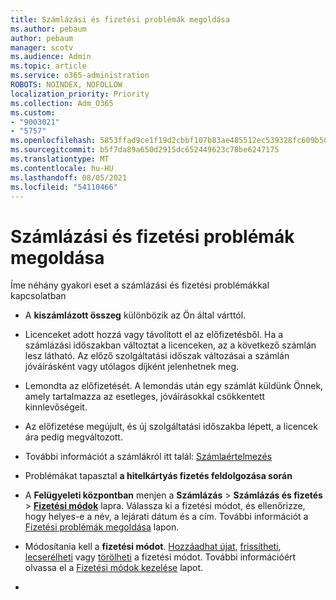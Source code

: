 ```yaml
---
title: Számlázási és fizetési problémák megoldása
ms.author: pebaum
author: pebaum
manager: scotv
ms.audience: Admin
ms.topic: article
ms.service: o365-administration
ROBOTS: NOINDEX, NOFOLLOW
localization_priority: Priority
ms.collection: Adm_O365
ms.custom:
- "9003021"
- "5757"
ms.openlocfilehash: 5853ffad9ce1f19d2cbbf107b83ae485512ec539328fc609b507e41e1a22c9e2
ms.sourcegitcommit: b5f7da89a650d2915dc652449623c78be6247175
ms.translationtype: MT
ms.contentlocale: hu-HU
ms.lasthandoff: 08/05/2021
ms.locfileid: "54110466"
---
```

# <a name="resolving-billing-and-payment-errors"></a>Számlázási és fizetési problémák megoldása

Íme néhány gyakori eset a számlázási és fizetési problémákkal kapcsolatban

- A  **kiszámlázott összeg** különbözik az Ön által várttól.
- Licenceket adott hozzá vagy távolított el az előfizetésből. Ha a számlázási időszakban változtat a licenceken, az a következő számlán lesz látható. Az előző szolgáltatási időszak változásai a számlán jóváírásként vagy utólagos díjként jelenhetnek meg.
- Lemondta az előfizetését. A lemondás után egy számlát küldünk Önnek, amely tartalmazza az esetleges, jóváírásokkal csökkentett kinnlevőségeit.
- Az előfizetése megújult, és új szolgáltatási időszakba lépett, a licencek ára pedig megváltozott.
- További információt a számlákról itt talál: [Számlaértelmezés](https://docs.microsoft.com/microsoft-365/commerce/billing-and-payments/understand-your-invoice2)
- Problémákat tapasztal  **a hitelkártyás fizetés feldolgozása során**
- A  **Felügyeleti központban** menjen a  **Számlázás**  >  **Számlázás és fizetés**  >  **[Fizetési módok](https://go.microsoft.com/fwlink/p/?linkid=2018806)** lapra. Válassza ki a fizetési módot, és ellenőrizze, hogy helyes-e a név, a lejárati dátum és a cím. További információt a  [Fizetési problémák megoldása](https://docs.microsoft.com/microsoft-365/commerce/billing-and-payments/manage-payment-methods#troubleshoot-payment-methods) lapon.

- Módosítania kell a **fizetési módot**. [Hozzáadhat újat](https://docs.microsoft.com/microsoft-365/commerce/billing-and-payments/manage-payment-methods?view=o365-worldwide#add-a-payment-method),  [frissítheti](https://docs.microsoft.com/microsoft-365/commerce/billing-and-payments/manage-payment-methods?view=o365-worldwide#update-payment-method-details),  [lecserélheti](https://docs.microsoft.com/microsoft-365/commerce/billing-and-payments/manage-payment-methods?view=o365-worldwide#replace-a-payment-method)  vagy  [törölheti](https://docs.microsoft.com/microsoft-365/commerce/billing-and-payments/manage-payment-methods?view=o365-worldwide#delete-a-payment-method)  a fizetési módot. További információért olvassa el a  [Fizetési módok kezelése](https://docs.microsoft.com/microsoft-365/commerce/billing-and-payments/manage-payment-methods?view=o365-worldwide) lapot.
- 